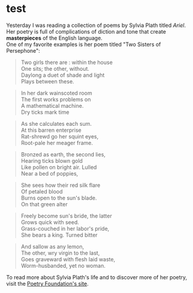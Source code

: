 # test
Yesterday I was reading a collection of poems by Sylvia Plath titled _Ariel_. Her poetry is full of complications of diction and tone that create **masterpieces** of the English language.\
One of my favorite examples is her poem titled "Two Sisters of Persephone":

>Two girls there are : within the house\
>One sits; the other, without.\
>Daylong a duet of shade and light\
>Plays between these.

>In her dark wainscoted room\
>The first works problems on\
>A mathematical machine.\
>Dry ticks mark time

>As she calculates each sum.\
>At this barren enterprise\
>Rat-shrewd go her squint eyes,\
>Root-pale her meager frame.

>Bronzed as earth, the second lies,\
>Hearing ticks blown gold\
>Like pollen on bright air. Lulled\
>Near a bed of poppies,

>She sees how their red silk flare\
>Of petaled blood\
>Burns open to the sun's blade.\
>On that green alter

>Freely become sun's bride, the latter\
>Grows quick with seed.\
>Grass-couched in her labor's pride,\
>She bears a king. Turned bitter

>And sallow as any lemon,\
>The other, wry virgin to the last,\
>Goes graveward with flesh laid waste,\
>Worm-husbanded, yet no woman.

To read more about Sylvia Plath's life and to discover more of her poetry, visit the [Poetry Foundation's site](https://www.poetryfoundation.org/poets/sylvia-plath).
